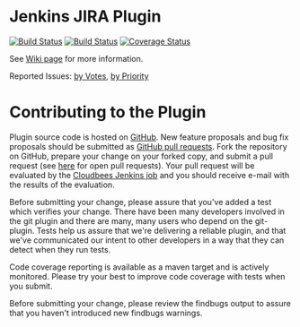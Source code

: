 Jenkins JIRA Plugin
===================

[![Build Status](https://jenkins.ci.cloudbees.com/buildStatus/icon?job=plugins/jira-plugin)](https://jenkins.ci.cloudbees.com/job/plugins/job/jira-plugin/)
[![Build Status](https://travis-ci.org/jenkinsci/jira-plugin.svg?branch=master)](https://travis-ci.org/jenkinsci/jira-plugin)
[![Coverage Status](https://coveralls.io/repos/jenkinsci/jira-plugin/badge.svg?branch=master&service=github)](https://coveralls.io/github/jenkinsci/jira-plugin?branch=master)

See [Wiki page](https://wiki.jenkins-ci.org/display/JENKINS/JIRA+Plugin) for more information.

Reported Issues: [by Votes](https://issues.jenkins-ci.org/browse/JENKINS-6110?jql=project%20%3D%20JENKINS%20AND%20resolution%20%3D%20Unresolved%20AND%20component%20%3D%20jira-plugin%20ORDER%20BY%20votes%20DESC%2C%20updated%20ASC%2C%20priority%20DESC%2C%20created%20ASC), [by Priority](https://issues.jenkins-ci.org/browse/JENKINS-26962?jql=project%20%3D%20JENKINS%20AND%20resolution%20%3D%20Unresolved%20AND%20component%20%3D%20jira-plugin%20ORDER%20BY%20priority%20DESC%2C%20votes%20ASC%2C%20updated%20ASC%2C%20created%20ASC)

Contributing to the Plugin
==========================

Plugin source code is hosted on [GitHub](https://github.com/jenkinsci/jira-plugin).
New feature proposals and bug fix proposals should be submitted as
[GitHub pull requests](https://help.github.com/articles/creating-a-pull-request).
Fork the repository on GitHub, prepare your change on your forked
copy, and submit a pull request (see [here](https://github.com/jenkinsci/jira-plugin/pulls) for open pull requests). Your pull request will be evaluated
by the [Cloudbees Jenkins job](https://jenkins.ci.cloudbees.com/job/plugins/job/jira-plugin/)
and you should receive e-mail with the results of the evaluation.

Before submitting your change, please assure that you've added a test
which verifies your change.  There have been many developers involved
in the git plugin and there are many, many users who depend on the
git-plugin.  Tests help us assure that we're delivering a reliable
plugin, and that we've communicated our intent to other developers in
a way that they can detect when they run tests.

Code coverage reporting is available as a maven target and is actively
monitored.  Please try your best to improve code coverage with tests
when you submit.

Before submitting your change, please review the findbugs output to
assure that you haven't introduced new findbugs warnings.
